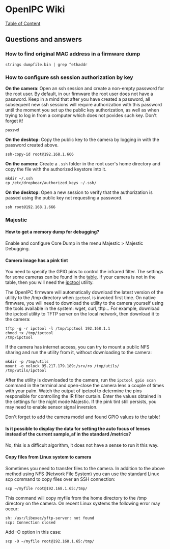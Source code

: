 # OpenIPC Wiki
[Table of Content](../index.md)

Questions and answers
----------------

### How to find original MAC address in a firmware dump

```
strings dumpfile.bin | grep ^ethaddr
```

### How to configure ssh session authorization by key

__On the camera__: Open an ssh session and create a non-empty password for the root user. By default, in our firmware
the root user does not have a password. Keep in a mind that after you have created a password, all subsequent new ssh sessions 
will require authorization with this password until the moment you set up the public key authorization,
as well as when trying to log in from a computer which does not povides such key. Don't forget it!
```
passwd
```

__On the desktop__: Copy the public key to the camera by logging in with the password created above.
```
ssh-copy-id root@192.168.1.666
```

__On the camera__: Create a `.ssh` folder in the root user's home directory and copy the file with the authorized keystore into it.
```
mkdir ~/.ssh
cp /etc/dropbear/authorized_keys ~/.ssh/
```

__On the desktop__: Open a new session to verify that the authorization is passed using the public key not requesting a password.
```
ssh root@192.168.1.666
```

### Majestic

#### How to get a memory dump for debugging?
Enable and configure Core Dump in the menu Majestic > Majestic Debugging.

#### Camera image has a pink tint
You need to specify the GPIO pins to control the infrared filter.
The settings for some cameras can be found in the [table](https://openipc.org/wiki/en/gpio-settings.html).
If your camera is not in the table, then you will need the [ipctool](https://github.com/OpenIPC/ipctool/releases/download/latest/ipctool) utility.

The OpenIPC firmware will automatically download the latest version of the utility to the /tmp directory when `ipctool` is invoked first time.
On native firmware, you will need to download the utility to the camera yourself using the tools available in the system: wget, curl, tftp...
For example, download the ipctool utility to TFTP server on the local network, then download it to the camera:
```
tftp -g -r ipctool -l /tmp/ipctool 192.168.1.1
chmod +x /tmp/ipctool
/tmp/ipctool

```
If the camera has internet access, you can try to mount a public NFS sharing and run the utility from it, without downloading to the camera:
```
mkdir -p /tmp/utils
mount -o nolock 95.217.179.189:/srv/ro /tmp/utils/
/tmp/utils/ipctool
```

After the utility is downloaded to the camera, run the `ipctool gpio scan` command in the terminal and open-close the camera lens a couple of times with your palm.
Watch the output of ipctool to determine the pins responsible for controlling the IR filter curtain.
Enter the values obtained in the settings for the night mode Majestic. If the pink tint still persists, you may need to enable sensor signal inversion.

Don't forget to add the camera model and found GPIO values to the table!

#### Is it possible to display the data for setting the auto focus of lenses instead of the current sample_af in the standard /metrics?
No, this is a difficult algorithm, it does not have a sense to run it this way.

#### Copy files from Linux system to camera
Sometimes you need to transfer files to the camera. In addition to the above method using NFS (Network File System)
you can use the standard Linux scp command to copy files over an SSH connection:
```
scp ~/myfile root@192.168.1.65:/tmp/
```
This command will copy myfile from the home directory to the /tmp directory on the camera.
On recent Linux systems the following error may occur:
```
sh: /usr/libexec/sftp-server: not found
scp: Connection closed
```

Add -O option in this case:
```
scp -O ~/myfile root@192.168.1.65:/tmp/
```
